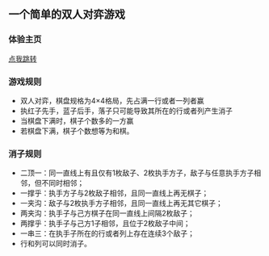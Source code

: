 ## 一个简单的双人对弈游戏

### 体验主页 
[点我跳转](https://hrwangcn.github.io/dkone/dkone.html)

### 游戏规则
+ 双人对弈，棋盘规格为4×4格局，先占满一行或者一列者赢
+ 执红子先手，蓝子后手，落子只可能导致其所在的行或者列产生消子
+ 当棋盘下满时，棋子个数多的一方赢
+ 若棋盘下满，棋子个数想等为和棋。


### 消子规则 
+ 二顶一：同一直线上有且仅有1枚敌子、2枚执手方子，敌子与任意执手方子相邻，但不同时相邻；
+ 一撑乎：执手方子与2枚敌子相邻，且同一直线上再无棋子；
+ 一夹沟：敌子与2枚执手方子相邻，且同一直线上再无其它棋子；
+ 两夹沟：执手子与己方棋子在同一直线上间隔2枚敌子；
+ 两撑乎：执手子与己方1子相邻，且位于2枚敌子中间；
+ 一串三：在执手子所在的行或者列上存在连续3个敌子；
+ 行和列可以同时消子。

